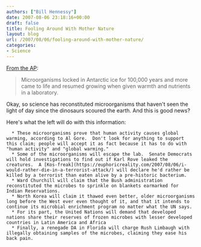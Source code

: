 ```yaml
---
authors: ["Bill Hennessy"]
date: 2007-08-06 23:18:16+00:00
draft: false
title: Fooling Around With Mother Nature
layout: blog
url: /2007/08/06/fooling-around-with-mother-nature/
categories:
- Science
---
```


[From the AP](https://apnews.myway.com/article/20070806/D8QROQC00.html):


> Microorganisms locked in Antarctic ice for 100,000 years and more came to life and resumed growing when given warmth and nutrients in a laboratory.


Okay, so science has reconstituted microorganisms that haven't seen the light of day since the dinosaurs scoured the earth.  And this is good news?

Here's what the left will do with this information:



	  * These microorganisms prove that human activity causes global warming, according to Al Gore.  Don't look for anything to support this claim; people will accept it as fact because it has to do with "human activity" and "global warming."
	  * Some of the microorganisms will escape the lab.  Senate Democrats will hold investigations to find out if Karl Rove leaked the creatures.  A [Kos-freak](https://euphoricreality.com/2007/08/06/i-would-rather-die-in-a-terrorist-attack/) will declare he'd rather be killed by a terrorist than eaten alive by a pre-historic bacterium.
	  * Ward Churchill will claim that the Bush administration reconstituted the microbes to sprinkle on blankets earmarked for Indian Reservations.
	  * North Korea will claim it thawed even better, older microorganisms long before the West ever even thought of it, and that it intends to continue its microbial enrichment program no matter what the UN says.
	  * For its part, the United Nations will demand that developed nations share their reserves of frozen microbes with lesser developed countries in Latin America and Africa
	  * Finally, a renegade DA in Florida will charge Rush Limbaugh with illegally obtaining samples of the microbes, claiming they ease his back pain.


